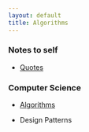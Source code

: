 ```yaml
---
layout: default
title: Algorithms
---
```


### Notes to self

* [Quotes](/quotes/)

### Computer Science

* [Algorithms](/algorithms/)

* Design Patterns